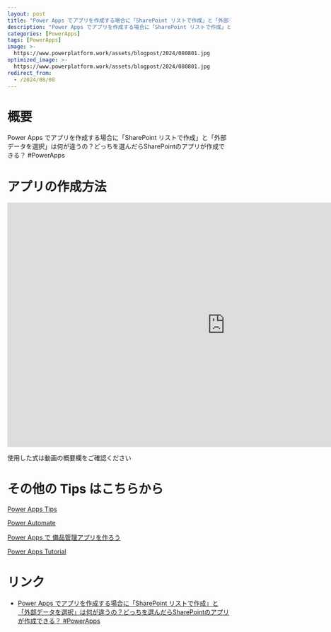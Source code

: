 ```yaml
---
layout: post
title: "Power Apps でアプリを作成する場合に「SharePoint リストで作成」と「外部データを選択」は何が違うの？どっちを選んだらSharePointのアプリが作成できる？ #PowerApps"
description: "Power Apps でアプリを作成する場合に「SharePoint リストで作成」と「外部データを選択」は何が違うの？どっちを選んだらSharePointのアプリが作成できる？ #PowerAppsを動画で分かりやすく解説"
categories: [PowerApps]
tags: [PowerApps]
image: >-
  https://www.powerplatform.work/assets/blogpost/2024/080801.jpg
optimized_image: >-
  https://www.powerplatform.work/assets/blogpost/2024/080801.jpg
redirect_from:
  - /2024/08/08
---
```



#  概要

Power Apps でアプリを作成する場合に「SharePoint リストで作成」と「外部データを選択」は何が違うの？どっちを選んだらSharePointのアプリが作成できる？ #PowerApps


# アプリの作成方法

<iframe width="983" height="553" src="https://www.youtube.com/embed/jPJMJoEh05E" title="YouTube video player" frameborder="0" allow="accelerometer; autoplay; clipboard-write; encrypted-media; gyroscope; picture-in-picture" allowfullscreen></iframe>


使用した式は動画の概要欄をご確認ください


# その他の Tips はこちらから

[Power Apps Tips](https://www.youtube.com/watch?v=VrAQf3JQ7yM&list=PLVhFi1fb3DqakSLVMn22DDcySXh9jtzi- )


[Power Automate](https://www.youtube.com/watch?v=-YnJYT0ASEM&list=PLVhFi1fb3Dqbzic6GieqnLFgD3aTj-eHA)


[Power Apps で 備品管理アプリを作ろう](https://www.youtube.com/playlist?list=PLVhFi1fb3DqZM3HKb8Hea6XEL96990Fyn)


[Power Apps Tutorial](https://www.youtube.com/playlist?list=PLVhFi1fb3DqalxpL974VvAJvV4iWoSbe_)


# リンク


- [Power Apps でアプリを作成する場合に「SharePoint リストで作成」と「外部データを選択」は何が違うの？どっちを選んだらSharePointのアプリが作成できる？ #PowerApps](https://www.youtube.com/watch?v=jPJMJoEh05E)

